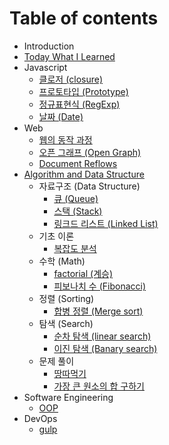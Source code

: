 # Table of contents

* Introduction
* [Today What I Learned](today-what-i-learned.md)
* Javascript
  * [클로저 \(closure\)](javascript/closure.md)
  * [프로토타입 \(Prototype\)](javascript/prototype.md)
  * [정규표현식 \(RegExp\)](javascript/regexp.md)
  * [날짜 \(Date\)](javascript/date.md)
* Web
  * [웹의 동작 과정](web/undefined.md)
  * [오픈 그래프 \(Open Graph\)](web/open-graph.md)
  * [Document Reflows](web/document-reflows.md)
* [Algorithm and Data Structure](algorithm-and-data-structure/README.md)
  * 자료구조 \(Data Structure\)
    * [큐 \(Queue\)](algorithm-and-data-structure/data-structure/queue.md)
    * [스택 \(Stack\)](algorithm-and-data-structure/data-structure/stack.md)
    * [링크드 리스트 \(Linked List\)](algorithm-and-data-structure/data-structure/linked-list.md)
  * 기초 이론
    * [복잡도 분석](algorithm-and-data-structure/undefined/undefined.md)
  * 수학 \(Math\)
    * [factorial \(계승\)](algorithm-and-data-structure/math/factorial.md)
    * [피보나치 수 \(Fibonacci\)](algorithm-and-data-structure/math/fibonacci.md)
  * 정렬 \(Sorting\)
    * [합병 정렬 \(Merge sort\)](algorithm-and-data-structure/sorting/merge-sort.md)
  * 탐색 \(Search\)
    * [순차 탐색 \(linear search\)](algorithm-and-data-structure/search/linear-search.md)
    * [이진 탐색 \(Banary search\)](algorithm-and-data-structure/search/banary-search.md)
  * 문제 풀이
    * [땅따먹기](algorithm-and-data-structure/practice/hopscotch.md)
    * [가장 큰 원소의 합 구하기](algorithm-and-data-structure/practice/find-the-sum-of-the-largest.md)
* Software Engineering
  * [OOP](software-engineering/oop-object-oriented-programming.md)
* DevOps
  * [gulp](devops/gulp.md)


